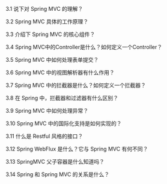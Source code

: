 3.1 说下对 Spring MVC 的理解？

3.2 Spring MVC 具体的工作原理？

3.3 介绍下 Spring MVC 的核心组件？

3.4 Spring MVC中的Controller是什么？如何定义一个Controller？

3.5 Spring MVC 中如何处理表单提交？

3.6 Spring MVC 中的视图解析器有什么作用？

3.7 Spring MVC 中的拦截器是什么？如何定义一个拦截器？

3.8 在 Spring 中，拦截器和过滤器有什么区别？

3.9 Spring MVC 中如何处理异常？

3.10 Spring MVC 中的国际化支持是如何实现的？

3.11 什么是 Restful 风格的接口？

3.12 Spring WebFlux 是什么？它与 Spring MVC 有何不同？

3.13 SpringMVC 父子容器是什么知道吗？

3.14 Spring 和 Spring MVC 的关系是什么？